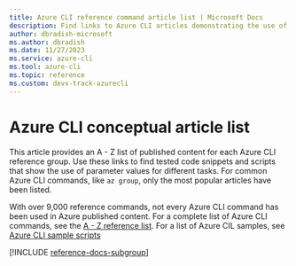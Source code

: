 ```yaml
---
title: Azure CLI reference command article list | Microsoft Docs
description: Find links to Azure CLI articles demonstrating the use of reference commands.  Search by reference group or command name.
author: dbradish-microsoft
ms.author: dbradish
ms.date: 11/27/2023
ms.service: azure-cli
ms.tool: azure-cli
ms.topic: reference
ms.custom: devx-track-azurecli
---
```

<!-- This article is autogenerated. To change the "Sample name" column value, modify the H1 of the article.-->

# Azure CLI conceptual article list

This article provides an A - Z list of published content for each Azure CLI reference group. Use these links to find tested code snippets and scripts that show the use of parameter values for different tasks. For common Azure CLI commands, like `az group`, only the most popular articles have been listed.

With over 9,000 reference commands, not every Azure CLI command has been used in Azure published content. For a complete list of Azure CLI commands, see the [A - Z reference list](/cli/azure/reference-index). For a list of Azure CIL samples, see [Azure CLI sample scripts](samples-index.md)

[!INCLUDE [reference-docs-subgroup](includes/reference-docs-subgroup.md)]

